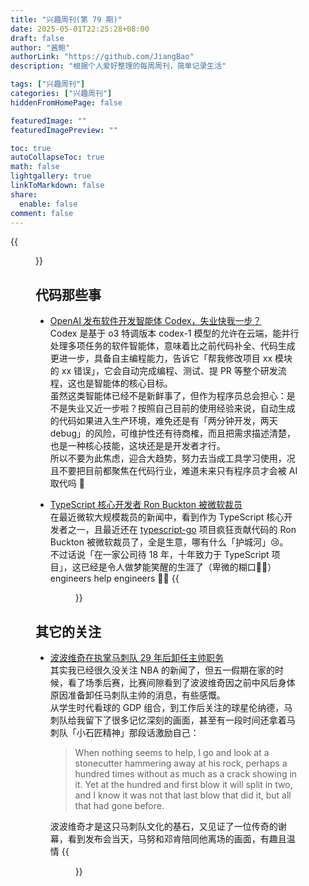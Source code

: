 ```yaml
---
title: "兴趣周刊(第 79 期)"
date: 2025-05-01T22:25:28+08:00
draft: false
author: "酱鲍"
authorLink: "https://github.com/JiangBao"
description: "根据个人爱好整理的每周周刊，简单记录生活"

tags: ["兴趣周刊"]
categories: ["兴趣周刊"]
hiddenFromHomePage: false

featuredImage: ""
featuredImagePreview: ""

toc: true
autoCollapseToc: true
math: false
lightgallery: true
linkToMarkdown: false
share:
  enable: false
comment: false
---
```


<!--more-->
{{<figure src="https://jiangbao-1258001083.cos.ap-shanghai.myqcloud.com/250527wmls.jpg" title="五月天演唱会，拍到点复古代码元素">}}

## 代码那些事
* [OpenAI 发布软件开发智能体 Codex，失业快我一步？](https://mp.weixin.qq.com/s/G7aoljTz2FIx8wVXzFn77Q)  
Codex 是基于 o3 特调版本 codex-1 模型的允许在云端，能并行处理多项任务的软件智能体，意味着比之前代码补全、代码生成更进一步，具备自主编程能力，告诉它「帮我修改项目 xx 模块的 xx 错误」，它会自动完成编程、测试、提 PR 等整个研发流程，这也是智能体的核心目标。  
虽然这类智能体已经不是新鲜事了，但作为程序员总会担心：是不是失业又近一步啦？按照自己目前的使用经验来说，自动生成的代码如果进入生产环境，难免还是有「两分钟开发，两天 debug」的风险，可维护性还有待商榷，而且把需求描述清楚，也是一种核心技能，这块还是是开发者才行。  
所以不要为此焦虑，迎合大趋势，努力去当成工具学习使用，况且不要把目前都聚焦在代码行业，难道未来只有程序员才会被 AI 取代吗 🐶

* [TypeScript 核心开发者 Ron Buckton 被微软裁员](https://x.com/rbuckton/status/1922364558426911039)  
在最近微软大规模裁员的新闻中，看到作为 TypeScript 核心开发者之一，且最近还在 [typescript-go](https://github.com/microsoft/typescript-go) 项目疯狂贡献代码的 Ron Buckton 被微软裁员了，全是生意，哪有什么「护城河」😢。  
不过话说「在一家公司待 18 年，十年致力于 TypeScript 项目」，这已经是令人做梦能笑醒的生涯了（卑微的糊口🐂🐴）engineers help engineers 💪🏻
{{<figure src="https://jiangbao-1258001083.cos.ap-shanghai.myqcloud.com/ronbuckton.jpg">}}


## 其它的关注
* [波波维奇在执掌马刺队 29 年后卸任主帅职务](https://bbs.hupu.com/632415733.html)  
其实我已经很久没关注 NBA 的新闻了，但五一假期在家的时候，看了场季后赛，比赛间隙看到了波波维奇因之前中风后身体原因准备卸任马刺队主帅的消息，有些感慨。  
从学生时代看球的 GDP 组合，到工作后关注的球星伦纳德，马刺队给我留下了很多记忆深刻的画面，甚至有一段时间还拿着马刺队「小石匠精神」那段话激励自己： 
 
  > When nothing seems to help, I go and look at a stonecutter
hammering away at his rock, perhaps a hundred times without as
much as a crack showing in it. Yet at the hundred and first
blow it will split in two, and I know it was not that last
blow that did it, but all that had gone before.

  波波维奇才是这只马刺队文化的基石，又见证了一位传奇的谢幕，看到发布会当天，马努和邓肯陪同他离场的画面，有趣且温情
{{<figure src="https://jiangbao-1258001083.cos.ap-shanghai.myqcloud.com/popovich.jpg">}}
